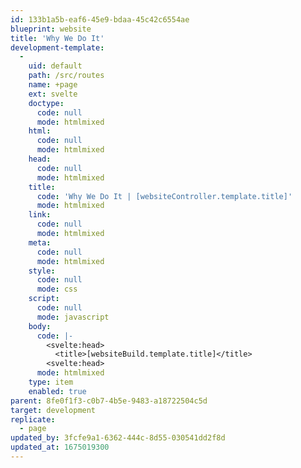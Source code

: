 ```yaml
---
id: 133b1a5b-eaf6-45e9-bdaa-45c42c6554ae
blueprint: website
title: 'Why We Do It'
development-template:
  -
    uid: default
    path: /src/routes
    name: +page
    ext: svelte
    doctype:
      code: null
      mode: htmlmixed
    html:
      code: null
      mode: htmlmixed
    head:
      code: null
      mode: htmlmixed
    title:
      code: 'Why We Do It | [websiteController.template.title]'
      mode: htmlmixed
    link:
      code: null
      mode: htmlmixed
    meta:
      code: null
      mode: htmlmixed
    style:
      code: null
      mode: css
    script:
      code: null
      mode: javascript
    body:
      code: |-
        <svelte:head>
          <title>[websiteBuild.template.title]</title>
        <svelte:head>
      mode: htmlmixed
    type: item
    enabled: true
parent: 8fe0f1f3-c0b7-4b5e-9483-a18722504c5d
target: development
replicate:
  - page
updated_by: 3fcfe9a1-6362-444c-8d55-030541dd2f8d
updated_at: 1675019300
---
```

